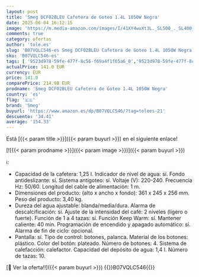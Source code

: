 ```yaml
---
layout: post
title: 'Smeg DCF02BLEU Cafetera de Goteo 1.4L 1050W Negra'
date: 2025-06-04 16:12:15
image: 'https://m.media-amazon.com/images/I/41XY4wuXt3L._SL500_._SL400_.jpg'
comments: true
category: ofertas
author: 'tole.es'
slug: 'B07VQLC546-es Smeg DCF02BLEU Cafetera de Goteo 1.4L 1050W Negra'
sku: 'B07VQLC546-es'
tags: [ '9523d978-59fe-477f-8c56-f69a4f1f65a6_0','9523d978-59fe-477f-8c56-f69a4f1f65a6_6201','9523d978-59fe-477f-8c56-f69a4f1f65a6_701','9523d978-59fe-477f-8c56-f69a4f1f65a6_9101','Arborist Merchandising Root','Cafeteras de goteo','Hogar y cocina','Máquinas cafeteras','New Arrivals Social: Home and Kitchen','Self Service','Special Features Stores','Top Brands Kitchen Appliances','Top Brands Kitchen Selection','Utensilios para café y té','cafetera','smeg','top brands_home_and_kitchen','🇪🇸', ]
actualPrice: 141.0 EUR
currency: EUR
price: 141.0
comparePrice: 214.98 EUR
prodname: 'Smeg DCF02BLEU Cafetera de Goteo 1.4L 1050W Negra'
country: 'es'
flag: '🇪🇸'
brand: 'Smeg'
buyurl: 'https://www.amazon.es/dp/B07VQLC546/?tag=tolees-21'
descuento: '34.41'
average: '154.33'
---
```


Está [{{< param title >}}]({{< param buyurl >}}) en el siguiente enlace!

[![{{< param prodname >}}]({{< param image >}})]({{< param buyurl >}})

ℹ️:

- Capacidad de la cafetera: 1,25 l. Indicador de nivel de agua: sí. Fondo antideslizante: sí. Sistema antigoteo: sí. Voltaje (V): 220-240. Frecuencia Hz: 50/60. Longitud del cable de alimentación: 1 m.
- Dimensiones del producto: (alto x ancho x fondo): 361 x 245 x 256 mm. Peso del producto: 3,40 kg.
- Dureza del agua ajustable: blanda/media/dura. Alarma de descalcificación: sí. Ajuste de la intensidad del café: 2 niveles (ligero o fuerte). Función de 1 a 4 tazas: sí. Función Keep Warm: sí. Mantener caliente: 40 min. Programación de encendido y apagado automático: sí. Alarma de fin de ciclo: opcional.
- Pantalla: sí. Tipo de control: botones, palanca. Material de los botones: plástico. Color del botón: plateado. Número de botones: 4. Sistema de calefacción: calefactor. Capacidad del depósito de agua: 1,4 l. Número de tazas: 10.

[🛒 Ver la oferta!!]({{< param buyurl >}})
{{<world>}}B07VQLC546{{</world>}}
